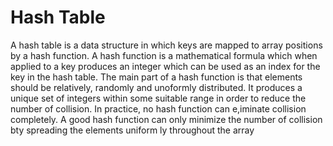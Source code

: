 # Hash Table
A hash table is a data structure in which keys are mapped to array positions by a hash function. A hash function is a mathematical formula which when applied to a key produces an integer which can be used as an index for the key in the hash table. The main part of a hash function is that elements should be relatively, randomly and unoformly distributed. It produces a unique set of integers within some suitable range in order to reduce the number of collision. In practice, no hash function can e,iminate collision completely. A good hash function can only minimize the number of collision bty spreading the elements uniform ly throughout the array
